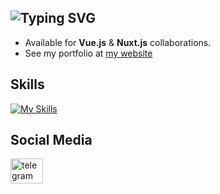 
![Typing SVG](https://readme-typing-svg.demolab.com?font=Fira+Code&pause=1000&width=500&height=50&color=FFFFFF&background=0d1117&lines=Im+Kian+Solati,+Front-end+Developer)
---

* Available for **Vue.js** & **Nuxt.js** collaborations.
* See my portfolio at [my website](https://kian-solati.xo.je/)

## Skills

[![My Skills](https://skillicons.dev/icons?i=html,css,tailwind,javascript,vue,nuxt,wordpress)](https://skillicons.dev)

## Social Media

<div>
  <a target="_blank" href="https://t.me/MrCrowlley">
    <img src="https://raw.githubusercontent.com/maurodesouza/profile-readme-generator/master/src/assets/icons/social/telegram/default.svg" width="52" height="40" alt="telegram logo" />
  </a>
</div>
